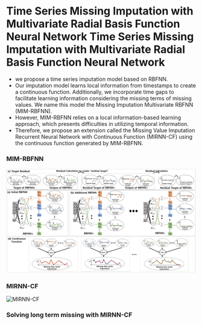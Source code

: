 # Time Series Missing Imputation with Multivariate Radial Basis Function Neural Network	Time Series Missing Imputation with Multivariate Radial Basis Function Neural Network
- we propose a time series imputation model based on RBFNN.
-  Our imputation model learns local information from timestamps to create a continuous function. Additionally, we incorporate time gaps to facilitate learning information considering the missing terms of missing values. We name this model the Missing Imputation Multivariate RBFNN (MIM-RBFNN).
- However, MIM-RBFNN relies on a local information-based learning approach, which presents difficulties in utilizing temporal information.
- Therefore, we propose an extension called the Missing Value Imputation Recurrent Neural Network with Continuous Function (MIRNN-CF) using the continuous function generated by MIM-RBFNN.
### MIM-RBFNN
![MIM-RBFNN](https://github.com/cooling-0/MissingRBF/blob/main/MIM-RBFNN.jpg)
### MIRNN-CF
![MIRNN-CF](https://github.com/cooling-0/MissingRBF/blob/main/MIRNN-CF2.jpg)
### Solving long term missing with MIRNN-CF

